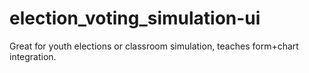 # election_voting_simulation-ui
Great for youth elections or classroom simulation, teaches form+chart integration.
